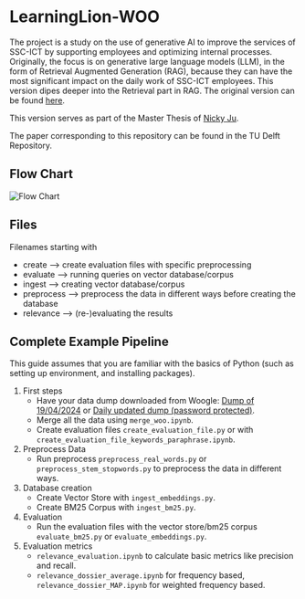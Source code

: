 # LearningLion-WOO

The project is a study on the use of generative AI to improve the services of SSC-ICT by supporting employees and optimizing internal processes. Originally, the focus is on generative large language models (LLM), in the form of Retrieval Augmented Generation (RAG), because they can have the most significant impact on the daily work of SSC-ICT employees. This version dipes deeper into the Retrieval part in RAG. The original version can be found [here](https://github.com/SSC-ICT-Innovatie/LearningLion).


This version serves as part of the Master Thesis of [Nicky Ju](https://github.com/JuNicky).

The paper corresponding to this repository can be found in the TU Delft Repository.


## Flow Chart
![Flow Chart](https://github.com/SSC-ICT-Innovatie/LearningLion-WOO/tree/main/!%20project_docs/images/LearningLion-woo-workflow.jpg)


## Files
Filenames starting with 
- create --> create evaluation files with specific preprocessing
- evaluate --> running queries on vector database/corpus
- ingest --> creating vector database/corpus
- preprocess --> preprocess the data in different ways before creating the database
- relevance --> (re-)evaluating the results


## Complete Example Pipeline
This guide assumes that you are familiar with the basics of Python (such as setting up environment, and installing packages).

1. First steps
	- Have your data dump downloaded from Woogle: [Dump of 19/04/2024](https://ssh.datastations.nl/dataset.xhtml?persistentId=doi:10.17026/dans-zau-e3rk) or [Daily updated dump (password protected)](http://surfdrive.surf.nl/files/index.php/s/NEpv6uiFwvigxqx/authenticate).
	- Merge all the data using `merge_woo.ipynb`.
    - Create evaluation files `create_evaluation_file.py` or with `create_evaluation_file_keywords_paraphrase.ipynb`.
2. Preprocess Data
	- Run preprocess `preprocess_real_words.py` or `preprocess_stem_stopwords.py` to preprocess the data in different ways.
3. Database creation
    - Create Vector Store with `ingest_embeddings.py`.
    - Create BM25 Corpus with `ingest_bm25.py`.
4. Evaluation
	- Run the evaluation files with the vector store/bm25 corpus `evaluate_bm25.py` or `evaluate_embeddings.py`.
5. Evaluation metrics
    - `relevance_evaluation.ipynb` to calculate basic metrics like precision and recall.
	- `relevance_dossier_average.ipynb` for frequency based, `relevance_dossier_MAP.ipynb` for weighted frequency based.
	